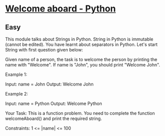 # [Welcome aboard - Python](https://www.geeksforgeeks.org/problems/welcome-aboard-python/1?page=1&category=python&sortBy=submissions)
## Easy
This module talks about Strings in Python. String in Python is immutable (cannot be edited). You have learnt about separators in Python. Let's start String with first question given below:

Given name of a person, the task is to welcome the person by printing the name with "Welcome". If name is "John", you should print "Welcome John".

Example 1:

Input:
name = John
Output:
Welcome John

Example 2:

Input:
name = Python
Output:
Welcome Python

Your Task:
This is a function problem. You need to complete the function welcomeAboard()&nbsp;and print the required string.

Constraints:
1 &lt;= |name| &lt;= 100

&nbsp;


